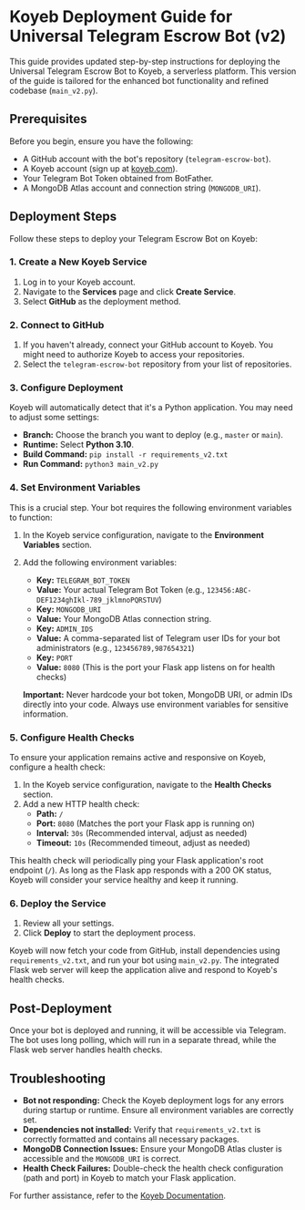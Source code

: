 # Koyeb Deployment Guide for Universal Telegram Escrow Bot (v2)

This guide provides updated step-by-step instructions for deploying the Universal Telegram Escrow Bot to Koyeb, a serverless platform. This version of the guide is tailored for the enhanced bot functionality and refined codebase (`main_v2.py`).

## Prerequisites

Before you begin, ensure you have the following:

*   A GitHub account with the bot's repository (`telegram-escrow-bot`).
*   A Koyeb account (sign up at [koyeb.com](https://www.koyeb.com/)).
*   Your Telegram Bot Token obtained from BotFather.
*   A MongoDB Atlas account and connection string (`MONGODB_URI`).

## Deployment Steps

Follow these steps to deploy your Telegram Escrow Bot on Koyeb:

### 1. Create a New Koyeb Service

1.  Log in to your Koyeb account.
2.  Navigate to the **Services** page and click **Create Service**.
3.  Select **GitHub** as the deployment method.

### 2. Connect to GitHub

1.  If you haven't already, connect your GitHub account to Koyeb. You might need to authorize Koyeb to access your repositories.
2.  Select the `telegram-escrow-bot` repository from your list of repositories.

### 3. Configure Deployment

Koyeb will automatically detect that it's a Python application. You may need to adjust some settings:

*   **Branch:** Choose the branch you want to deploy (e.g., `master` or `main`).
*   **Runtime:** Select **Python 3.10**.
*   **Build Command:** `pip install -r requirements_v2.txt`
*   **Run Command:** `python3 main_v2.py`

### 4. Set Environment Variables

This is a crucial step. Your bot requires the following environment variables to function:

1.  In the Koyeb service configuration, navigate to the **Environment Variables** section.
2.  Add the following environment variables:
    *   **Key:** `TELEGRAM_BOT_TOKEN`
    *   **Value:** Your actual Telegram Bot Token (e.g., `123456:ABC-DEF1234ghIkl-789_jklmnoPQRSTUV`)
    *   **Key:** `MONGODB_URI`
    *   **Value:** Your MongoDB Atlas connection string.
    *   **Key:** `ADMIN_IDS`
    *   **Value:** A comma-separated list of Telegram user IDs for your bot administrators (e.g., `123456789,987654321`)
    *   **Key:** `PORT`
    *   **Value:** `8080` (This is the port your Flask app listens on for health checks)

    **Important:** Never hardcode your bot token, MongoDB URI, or admin IDs directly into your code. Always use environment variables for sensitive information.

### 5. Configure Health Checks

To ensure your application remains active and responsive on Koyeb, configure a health check:

1.  In the Koyeb service configuration, navigate to the **Health Checks** section.
2.  Add a new HTTP health check:
    *   **Path:** `/`
    *   **Port:** `8080` (Matches the port your Flask app is running on)
    *   **Interval:** `30s` (Recommended interval, adjust as needed)
    *   **Timeout:** `10s` (Recommended timeout, adjust as needed)

This health check will periodically ping your Flask application's root endpoint (`/`). As long as the Flask app responds with a 200 OK status, Koyeb will consider your service healthy and keep it running.

### 6. Deploy the Service

1.  Review all your settings.
2.  Click **Deploy** to start the deployment process.

Koyeb will now fetch your code from GitHub, install dependencies using `requirements_v2.txt`, and run your bot using `main_v2.py`. The integrated Flask web server will keep the application alive and respond to Koyeb's health checks.

## Post-Deployment

Once your bot is deployed and running, it will be accessible via Telegram. The bot uses long polling, which will run in a separate thread, while the Flask web server handles health checks.

## Troubleshooting

*   **Bot not responding:** Check the Koyeb deployment logs for any errors during startup or runtime. Ensure all environment variables are correctly set.
*   **Dependencies not installed:** Verify that `requirements_v2.txt` is correctly formatted and contains all necessary packages.
*   **MongoDB Connection Issues:** Ensure your MongoDB Atlas cluster is accessible and the `MONGODB_URI` is correct.
*   **Health Check Failures:** Double-check the health check configuration (path and port) in Koyeb to match your Flask application.

For further assistance, refer to the [Koyeb Documentation](https://www.koyeb.com/docs).
